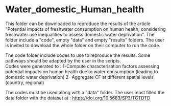 # Water_domestic_Human_health

This folder can be downloaded to reproduce the results of the article  "Potential impacts of freshwater consumption on human health; considering freshwater use inequalities to assess domestic water deprivation". The folder include a "code", empty "data" and empty "results" folders. The user is invited to download the whole folder on their computer to run the code. 

The code folder include codes to use to reproduce the results. Some pathways should be adapted by the user in the scripts.  
Codes were generated to :
1-Compute characterisation factors assessing potential impacts on human health due to water consumption (leading to domestic water deprivation)
2- Aggregate CF at different spatial levels (country, regional) 

The codes must be used along with a "data" folder. The user must filled the data folder with the dataset at : https://doi.org/10.5683/SP3/TCTDTD 


